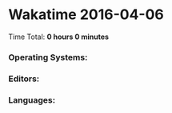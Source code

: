 # Wakatime 2016-04-06

Time Total: **0 hours 0 minutes**

### Operating Systems:

### Editors:

### Languages:

